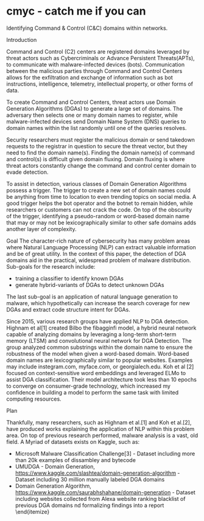 # cmyc - catch me if you can
Identifying Command &amp; Control (C&amp;C) domains within networks.

Introduction

Command and Control (C2) centers are registered domains leveraged by threat actors such as Cybercriminals or Advance Persistent Threats(APTs), to communicate with malware-infected devices (bots). Communication between the malicious parties through Command and Control Centers allows for the exfiltration and exchange of information such as bot instructions, intelligence, telemetry, intellectual property, or other forms of data. 
    
To create Command and Control Centers, threat actors use Domain Generation Algorithms (DGAs) to generate a large set of domains. The adversary then selects one or many domain names to register, while malware-infected devices send Domain Name System (DNS) queries to domain names within the list randomly until one of the queries resolves.

Security researchers must register the malicious domain or send takedown requests to the registrar in question to secure the threat vector, but they need to find the domain name(s). Finding the domain name(s) of command and control(s) is difficult given domain fluxing. Domain fluxing is where threat actors constantly change the command and control center domain to evade detection. 

To assist in detection, various classes of Domain Generation Algorithms possess a trigger. The trigger to create a new set of domain names could be anything from time to location to even trending topics on social media.  A good trigger helps the bot operator and the botnet to remain hidden, while researchers or customers can not crack the code. On top of the obscurity of the trigger, identifying a pseudo-random or word-based domain name that may or may not be lexicographically similar to other safe domains adds another layer of complexity. 



Goal
The character-rich nature of cybersecurity has many problem areas where Natural Language Processing (NLP) can extract valuable information and be of great utility. In the context of this paper, the detection of DGA domains aid in the practical, widespread problem of malware distribution. Sub-goals for the research include:
- training a classifier to identify known DGAs
- generate hybrid-variants of DGAs to detect unknown DGAs


The last sub-goal is an application of natural language generation to malware, which hypothetically can increase the search coverage for new DGAs and extract code structure intent for DGAs.

Since 2015, various research groups have applied NLP to DGA detection. Highnam et al[1] created Bilbo the fibagginfi model, a hybrid neural network capable of analyzing domains by leveraging  a long-term short-term memory (LTSM) and convolutional neural network for DGA Detection. The group analyzed common substrings within the domain name to ensure the robustness of the model when given a word-based domain. Word-based domain names are lexicographically similar to popular websites.  Examples may include instegram.com, myface.com, or georgialech.edu. Koh et al [2] focused on context-sensitive word embeddings and leveraged ELMo to assist DGA classification. Their model architecture took less than 10 epochs to converge on consumer-grade technology, which increased my confidence in building a model to perform the same task with limited computing resources.


Plan

Thankfully, many researchers, such as Highnam et al.[1] and Koh et al.[2], have produced works explaining the application of NLP within this problem area. On top of previous research performed, malware analysis is a vast, old field. A Myriad of datasets exists on Kaggle, such as:
- Microsoft Malware Classification Challenge[3] - Dataset including more than 20k examples of dissambley and bytecode
- UMUDGA - Domain Generation, https://www.kaggle.com/slashtea/domain-generation-algorithm - Dataset including 30 million manually labeled DGA domains
- Domain Generation Algorithm, https://www.kaggle.com/saurabhshahane/domain-generation - Dataset including websites collected from Alexa website ranking blacklist of previous DGA domains
nd formalizing findings into a report 
\end{itemize}
